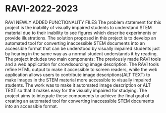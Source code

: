 # RAVI-2022-2023
RAVI NEWLY ADDED FUNCTIONALITY FILES
The problem statement for this project is the inability of visually impaired students to understand STEM material due to their inability to see figures which describe experiments or provide illustrations. 
The solution proposed in this project is to develop an automated tool for converting inaccessible STEM documents into an accessible format that can be understood by visually impaired students just by hearing in the same way as a normal student understands it by reading.
The project includes two main components: 
The previously made RAVI tools and a web application for crowdsourcing image description. 
The RAVI tools refine HTML output to make it accessible to screen readers, while the web application allows users to contribute image descriptions(ALT TEXT)  to make Images in the STEM material more accessible to visually impaired students. 
The work was to make it automated image description or ALT TEXT so that it makes easy for the visually impaired for studying.
The project aims to integrate these components to achieve the final goal of creating an automated tool for converting inaccessible STEM documents into an accessible format.
